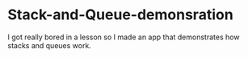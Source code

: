 # Stack-and-Queue-demonsration
I got really bored in a lesson so I made an app that demonstrates how stacks and queues work.

